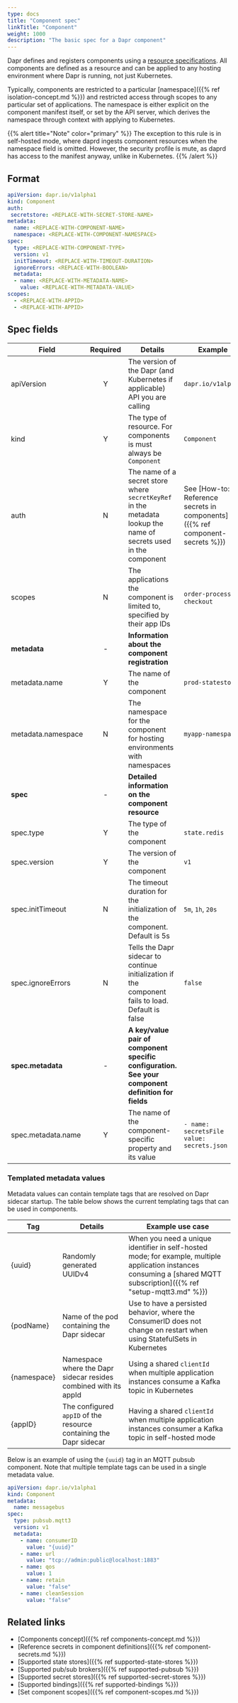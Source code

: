 ```yaml
---
type: docs
title: "Component spec"
linkTitle: "Component"
weight: 1000
description: "The basic spec for a Dapr component"
---
```


Dapr defines and registers components using a [resource specifications](https://kubernetes.io/docs/tasks/extend-kubernetes/custom-resources/custom-resource-definitions/). All components are defined as a resource and can be applied to any hosting environment where Dapr is running, not just Kubernetes.

Typically, components are restricted to a particular [namespace]({{% ref isolation-concept.md %}}) and restricted access through scopes to any particular set of applications. The namespace is either explicit on the component manifest itself, or set by the API server, which derives the namespace through context with applying to Kubernetes. 

{{% alert title="Note" color="primary" %}}
The exception to this rule is in self-hosted mode, where daprd ingests component resources when the namespace field is omitted. However, the security profile is mute, as daprd has access to the manifest anyway, unlike in Kubernetes.
{{% /alert %}}

## Format

```yaml
apiVersion: dapr.io/v1alpha1
kind: Component
auth: 
 secretstore: <REPLACE-WITH-SECRET-STORE-NAME>
metadata:
  name: <REPLACE-WITH-COMPONENT-NAME>
  namespace: <REPLACE-WITH-COMPONENT-NAMESPACE>
spec:
  type: <REPLACE-WITH-COMPONENT-TYPE>
  version: v1
  initTimeout: <REPLACE-WITH-TIMEOUT-DURATION>
  ignoreErrors: <REPLACE-WITH-BOOLEAN>
  metadata:
  - name: <REPLACE-WITH-METADATA-NAME>
    value: <REPLACE-WITH-METADATA-VALUE>
scopes:
  - <REPLACE-WITH-APPID>
  - <REPLACE-WITH-APPID>
```

## Spec fields

| Field              | Required | Details | Example |
|--------------------|:--------:|---------|---------|
| apiVersion         | Y        | The version of the Dapr (and Kubernetes if applicable) API you are calling | `dapr.io/v1alpha1`
| kind               | Y        | The type of resource. For components is must always be `Component` | `Component`
| auth               | N        | The name of a secret store where `secretKeyRef` in the metadata lookup the name of secrets used in the component | See [How-to: Reference secrets in components]({{% ref component-secrets %}})
| scopes             | N        | The applications the component is limited to, specified by their app IDs | `order-processor`, `checkout`  
| **metadata**       | -        | **Information about the component registration** |
| metadata.name      | Y        | The name of the component | `prod-statestore`
| metadata.namespace | N        | The namespace for the component for hosting environments with namespaces | `myapp-namespace`
| **spec**           | -        | **Detailed information on the component resource**
| spec.type          | Y        | The type of the component | `state.redis`
| spec.version       | Y        | The version of the component | `v1`
| spec.initTimeout   | N        | The timeout duration for the initialization of the component. Default is 5s  | `5m`, `1h`, `20s`
| spec.ignoreErrors  | N        | Tells the Dapr sidecar to continue initialization if the component fails to load. Default is false  | `false`
| **spec.metadata**  | -        | **A key/value pair of component specific configuration. See your component definition for fields**|
| spec.metadata.name | Y        | The name of the component-specific property and its value | `- name: secretsFile` <br>   `value: secrets.json`

### Templated metadata values

Metadata values can contain template tags that are resolved on Dapr sidecar startup. The table below shows the current templating tags that can be used in components.

| Tag         | Details                                                            | Example use case                                                                                                                                                       |
|-------------|--------------------------------------------------------------------|------------------------------------------------------------------------------------------------------------------------------------------------------------------------|
| {uuid}      | Randomly generated UUIDv4                                          | When you need a unique identifier in self-hosted mode; for example, multiple application instances consuming a [shared MQTT subscription]({{% ref "setup-mqtt3.md" %}}) |
| {podName}   | Name of the pod containing the Dapr sidecar                        | Use to have a persisted behavior, where the ConsumerID does not change on restart when using StatefulSets in Kubernetes                                                |
| {namespace} | Namespace where the Dapr sidecar resides combined with its appId   | Using a shared `clientId` when multiple application instances consume a Kafka topic in Kubernetes                                                                      |
| {appID}     | The configured `appID` of the resource containing the Dapr sidecar | Having a shared `clientId` when multiple application instances consumer a Kafka topic in self-hosted mode                                                              |

Below is an example of using the `{uuid}` tag in an MQTT pubsub component. Note that multiple template tags can be used in a single metadata value.

```yaml
apiVersion: dapr.io/v1alpha1
kind: Component
metadata:
  name: messagebus
spec:
  type: pubsub.mqtt3
  version: v1
  metadata:
    - name: consumerID
      value: "{uuid}"
    - name: url
      value: "tcp://admin:public@localhost:1883"
    - name: qos
      value: 1
    - name: retain
      value: "false"
    - name: cleanSession
      value: "false"
```

## Related links
- [Components concept]({{% ref components-concept.md %}})
- [Reference secrets in component definitions]({{% ref component-secrets.md %}})
- [Supported state stores]({{% ref supported-state-stores %}})
- [Supported pub/sub brokers]({{% ref supported-pubsub %}})
- [Supported secret stores]({{% ref supported-secret-stores %}})
- [Supported bindings]({{% ref supported-bindings %}})
- [Set component scopes]({{% ref component-scopes.md %}})
